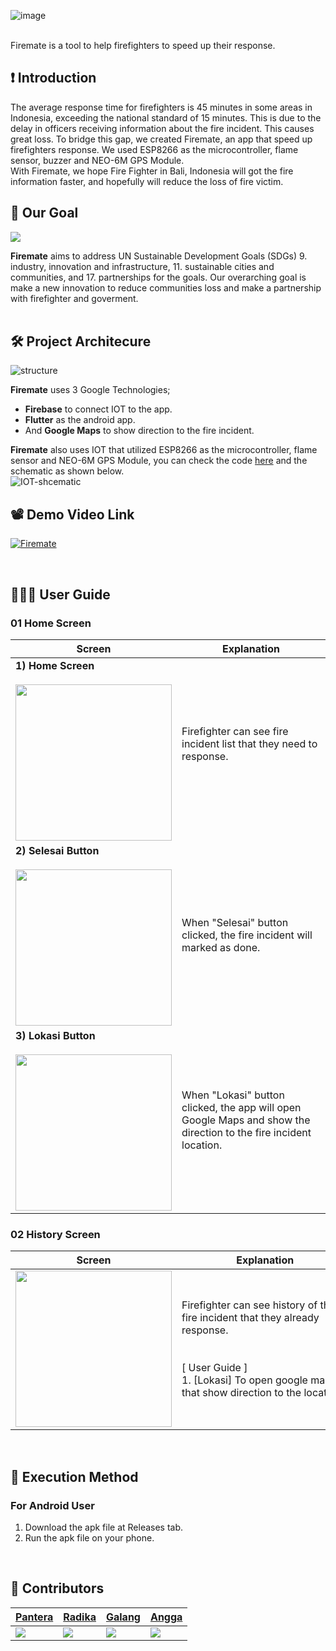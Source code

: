 ![image](https://i.ibb.co/st0d159/1.png)


<br/>
Firemate is a tool to help firefighters to speed up their response.

## ❗️  Introduction
The average response time for firefighters is 45 minutes in some areas in Indonesia, exceeding the national standard of 15 minutes. This is due to the delay in officers receiving information about the fire incident. This causes great loss. To bridge this gap, we created Firemate, an app that speed up firefighters response. We used ESP8266 as the microcontroller, flame sensor, buzzer and NEO-6M GPS Module. <br/>
With Firemate, we hope Fire Fighter in Bali, Indonesia will got the fire information faster, and hopefully will reduce the loss of fire victim.
<br/>

## 🎯 **Our Goal**

![](https://i.ibb.co/tMWVjpz/123.png)

**Firemate** aims to address UN Sustainable Development Goals (SDGs) 9. industry, innovation and infrastructure, 11. sustainable cities and communities, and 17. partnerships for the goals. Our overarching goal is make a new innovation to reduce communities loss and make a partnership with firefighter and goverment. 
<br><br>

## 🛠  Project Architecure

![structure](https://i.ibb.co/hm3Crjh/3d363564353730.png)

**Firemate** uses 3 Google Technologies;
- **Firebase** to connect IOT to the app.
- **Flutter** as the android app.
- And **Google Maps** to show direction to the fire incident.

**Firemate** also uses IOT that utilized ESP8266 as the microcontroller, flame sensor and NEO-6M GPS Module, you can check the code [here](https://github.com/metot-technologies/firemate-iot) and the schematic as shown below.<br/>
![IOT-shcematic](https://i.ibb.co/JjT9043/d363564353666.png)

## 📽  Demo Video Link

 [![Firemate](https://i.ibb.co/MDjQhGP/53836.png)](https://youtu.be/5IXx5duUJHI?si=ThWUpSWr2uvkv822)
 
 <br/>

 
 
## 👩🏼‍💻  User Guide
### 01 Home Screen
| Screen                                | Explanation |
|---------------------------------------|-------------------------------------------------------|
|**1) Home Screen** <br/> <br/> <img src="https://i.ibb.co/GR115tW/1.png" width="250"/> | Firefighter can see fire incident list that they need to response. <br/> <br/> |
| **2) Selesai Button** <br/> <br/> <img src="https://i.ibb.co/qBTW6Q7/done.gif" width="250"/> | When "Selesai" button clicked, the fire incident will marked as done. |
| **3) Lokasi Button** <br/> <br/> <img src="https://i.ibb.co/L6zZ27h/loc.gif" width="250"/> | When "Lokasi" button clicked, the app will open Google Maps and show the direction to the fire incident location. |

### 02 History Screen
| Screen                                | Explanation |
|---------------------------------------|-------------------------------------------------------|
|<img src="https://i.ibb.co/nw63y8S/2.png" width="250"/> | Firefighter can see history of the fire incident that they already response. &nbsp;&nbsp;&nbsp;&nbsp;&nbsp;&nbsp;&nbsp;&nbsp;&nbsp;&nbsp;&nbsp;&nbsp;&nbsp;&nbsp;&nbsp;&nbsp;&nbsp;&nbsp;&nbsp;&nbsp;&nbsp;&nbsp;&nbsp;&nbsp;&nbsp;&nbsp;&nbsp;&nbsp;&nbsp;&nbsp;&nbsp;&nbsp;&nbsp;&nbsp;&nbsp;&nbsp;&nbsp;&nbsp;&nbsp;&nbsp;&nbsp;&nbsp;&nbsp;&nbsp;&nbsp;&nbsp;&nbsp;&nbsp;&nbsp;&nbsp;&nbsp;&nbsp;&nbsp;&nbsp;&nbsp;&nbsp;&nbsp;&nbsp;&nbsp;&nbsp;&nbsp;&nbsp; <br/> <br/> [ User Guide ] <br/>  1. [Lokasi] To open google maps that show direction to the location |
<br/>

## 📲  Execution Method

###  For Android User

1. Download the apk file at Releases tab.
2. Run the apk file on your phone.


<br/>

## 👥  Contributors

|[Pantera](https://github.com/BagoesPantera)|[Radika](https://github.com/RadikaBadra)|[Galang](https://github.com/manggalang)|[Angga](https://github.com/AnggaPalguna)|
|---|---|---|---|
|<img src="https://github.com/BagoesPantera.png" size="10px">|<img src="https://github.com/RadikaBadra.png">|<img src="https://github.com/manggalang.png">|<img src="https://github.com/AnggaPalguna.png">|
